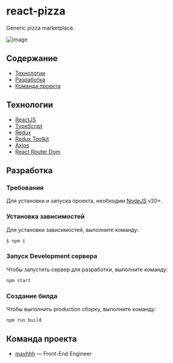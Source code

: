 # react-pizza
Generic pizza marketplace.

![image](https://github.com/user-attachments/assets/f2012db5-c6d5-433d-bd4e-f0880dad8299)

## Содержание
- [Технологии](#технологии)
- [Разработка](#разработка)
- [Команда проекта](#команда-проекта)

## Технологии
- [ReactJS](https://react.dev/)
- [TypeScript](https://www.typescriptlang.org/)
- [Redux](https://redux.js.org/)
- [Redux Toolkit](https://redux-toolkit.js.org/)
- [Axios](https://axios-http.com/docs/intro)
- [React Router Dom](https://reactrouter.com/en/main)


## Разработка

### Требования
Для установки и запуска проекта, необходим [NodeJS](https://nodejs.org/) v20+.

### Установка зависимостей
Для установки зависимостей, выполните команду:
```sh
$ npm i
```

### Запуск Development сервера
Чтобы запустить сервер для разработки, выполните команду:
```sh
npm start
```

### Создание билда
Чтобы выполнить production сборку, выполните команду: 
```sh
npm run build
```

## Команда проекта
- [mavhhh](https://github.com/mavhhh) — Front-End Engineer
